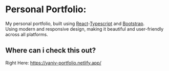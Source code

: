 # Personal Portfolio:

My personal portfolio, built using <a href="https://reactjs.org/">React</a>-<a href="https://www.typescriptlang.org/">Typescript</a> and <a href="https://getbootstrap.com/">Bootstrap</a>.<br />
Using modern and responsive design, making it beautiful and user-friendly across all platforms.

## Where can i check this out?

Right Here: https://yaniv-portfolio.netlify.app/
<br />
